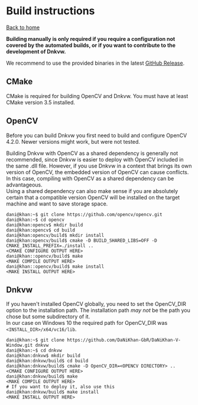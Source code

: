 # Build instructions
[Back to home](../)

**Building manually is only required if you require a configuration not covered by the**
**automated builds, or if you want to contribute to the development of Dnkvw.**

We recommend to use the provided binaries in the latest 
[GitHub Release](https://github.com/DaNiKhan-GbR/DaNiKhan-V-Window/releases). 

## CMake

CMake is required for building OpenCV and Dnkvw.
You must have at least CMake version 3.5 installed.

## OpenCV

Before you can build Dnkvw you first need to build and configure OpenCV 4.2.0. 
Newer versions might work, but were not tested.  

Building Dnkvw with OpenCV as a shared dependency is generally not recommended, 
since Dnkvw is easier to deploy with OpenCV included in the same .dll file. However, 
if you use Dnkvw in a context that brings its own version of OpenCV, the embedded version 
of OpenCV can cause conflicts. In this case, compiling with OpenCV as a shared dependency 
can be advantageous.  
Using a shared dependency can also make sense if you are absolutely certain that a compatible version OpenCV will be installed on the target machine and want to save storage space.

```console
dani@khan:~$ git clone https://github.com/opencv/opencv.git
dani@khan:~$ cd opencv
dani@khan:opencv$ mkdir build
dani@khan:opencv$ cd build
dani@khan:opencv/build$ mkdir install
dani@khan:opencv/build$ cmake -D BUILD_SHARED_LIBS=OFF -D CMAKE_INSTALL_PREFIX=./install ..
<CMAKE CONFIGURE OUTPUT HERE>
dani@khan::opencv/build$ make
<MAKE COMPILE OUTPUT HERE>
dani@khan::opencv/build$ make install
<MAKE INSTALL OUTPUT HERE>
```

## Dnkvw

If you haven't installed OpenCV globally, you need to set the 
OpenCV_DIR option to the installation path.
The installation path *may not* be the path you chose but some subdirectory of it.  
In our case on Windows 10 the required path for OpenCV_DIR was `<INSTALL_DIR>/x64/vc16/lib`.

```console
dani@khan:~$ git clone https://github.com/DaNiKhan-GbR/DaNiKhan-V-Window.git dnkvw
dani@khan:~$ cd dnkvw
dani@khan:dnkvw$ mkdir build
dani@khan:dnkvw/build$ cd build
dani@khan:dnkvw/build$ cmake -D OpenCV_DIR=<OPENCV DIRECTORY> ..
<CMAKE CONFIGURE OUTPUT HERE>
dani@khan:dnkvw/build$ make
<MAKE COMPILE OUTPUT HERE>
# If you want to deploy it, also use this
dani@khan:dnkvw/build$ make install
<MAKE INSTALL OUTPUT HERE>
```

